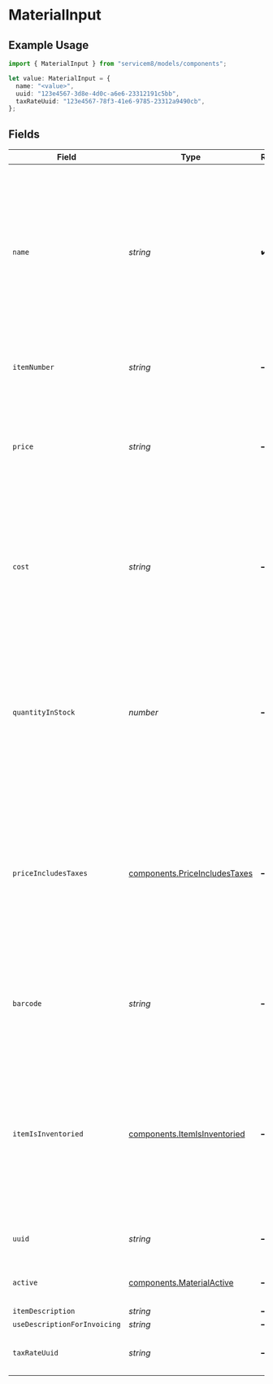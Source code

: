 # MaterialInput

## Example Usage

```typescript
import { MaterialInput } from "servicem8/models/components";

let value: MaterialInput = {
  name: "<value>",
  uuid: "123e4567-3d8e-4d0c-a6e6-23312191c5bb",
  taxRateUuid: "123e4567-78f3-41e6-9785-23312a9490cb",
};
```

## Fields

| Field                                                                                                                                                                                                                                                                                                    | Type                                                                                                                                                                                                                                                                                                     | Required                                                                                                                                                                                                                                                                                                 | Description                                                                                                                                                                                                                                                                                              | Example                                                                                                                                                                                                                                                                                                  |
| -------------------------------------------------------------------------------------------------------------------------------------------------------------------------------------------------------------------------------------------------------------------------------------------------------- | -------------------------------------------------------------------------------------------------------------------------------------------------------------------------------------------------------------------------------------------------------------------------------------------------------- | -------------------------------------------------------------------------------------------------------------------------------------------------------------------------------------------------------------------------------------------------------------------------------------------------------- | -------------------------------------------------------------------------------------------------------------------------------------------------------------------------------------------------------------------------------------------------------------------------------------------------------- | -------------------------------------------------------------------------------------------------------------------------------------------------------------------------------------------------------------------------------------------------------------------------------------------------------- |
| `name`                                                                                                                                                                                                                                                                                                   | *string*                                                                                                                                                                                                                                                                                                 | :heavy_check_mark:                                                                                                                                                                                                                                                                                       | Name of the material, product or labour rate. The maximum length varies based on accounting package integration 30-100 characters for standard mode, up to 2000 characters for description billing mode. Required field that identifies the material in inventory lists, job forms, and invoices.        |                                                                                                                                                                                                                                                                                                          |
| `itemNumber`                                                                                                                                                                                                                                                                                             | *string*                                                                                                                                                                                                                                                                                                 | :heavy_minus_sign:                                                                                                                                                                                                                                                                                       | Unique identifier code for the material. max length. Must be unique within an account.                                                                                                                                                                                                                   |                                                                                                                                                                                                                                                                                                          |
| `price`                                                                                                                                                                                                                                                                                                  | *string*                                                                                                                                                                                                                                                                                                 | :heavy_minus_sign:                                                                                                                                                                                                                                                                                       | The selling price of the material. May include or exclude tax based on the price_includes_taxes field. Used as the default price when adding this material to jobs and generating invoices.                                                                                                              |                                                                                                                                                                                                                                                                                                          |
| `cost`                                                                                                                                                                                                                                                                                                   | *string*                                                                                                                                                                                                                                                                                                 | :heavy_minus_sign:                                                                                                                                                                                                                                                                                       | The purchase cost of the material. May include or exclude tax depending on the price_includes_taxes setting. Used for profit calculations and reporting. This field may be hidden from users without appropriate permissions.                                                                            |                                                                                                                                                                                                                                                                                                          |
| `quantityInStock`                                                                                                                                                                                                                                                                                        | *number*                                                                                                                                                                                                                                                                                                 | :heavy_minus_sign:                                                                                                                                                                                                                                                                                       | The current inventory quantity of this material available in stock. Stored as a numeric value with decimal support. Updated automatically when materials are used in jobs or when inventory is manually adjusted. Only tracked if item_is_inventoried is enabled.                                        |                                                                                                                                                                                                                                                                                                          |
| `priceIncludesTaxes`                                                                                                                                                                                                                                                                                     | [components.PriceIncludesTaxes](../../models/components/priceincludestaxes.md)                                                                                                                                                                                                                           | :heavy_minus_sign:                                                                                                                                                                                                                                                                                       | Boolean flag indicating whether the price and cost values include tax (1/true) or exclude tax (0/false). Controls tax calculations when determining final pricing. New materials inherit this setting from the account's default tax display preference..  Valid values are [0,1]                        |                                                                                                                                                                                                                                                                                                          |
| `barcode`                                                                                                                                                                                                                                                                                                | *string*                                                                                                                                                                                                                                                                                                 | :heavy_minus_sign:                                                                                                                                                                                                                                                                                       | The barcode identifier for the material.  Can store UPC, EAN, or other barcode formats. Used for inventory scanning and quick material lookup in the mobile app.                                                                                                                                         |                                                                                                                                                                                                                                                                                                          |
| `itemIsInventoried`                                                                                                                                                                                                                                                                                      | [components.ItemIsInventoried](../../models/components/itemisinventoried.md)                                                                                                                                                                                                                             | :heavy_minus_sign:                                                                                                                                                                                                                                                                                       | Boolean flag indicating whether inventory tracking is enabled for this material (1/true) or disabled (0/false). When enabled, the quantity_in_stock is tracked and updated automatically when the material is used in jobs. Only physical products typically have this enabled..  Valid values are [0,1] |                                                                                                                                                                                                                                                                                                          |
| `uuid`                                                                                                                                                                                                                                                                                                   | *string*                                                                                                                                                                                                                                                                                                 | :heavy_minus_sign:                                                                                                                                                                                                                                                                                       | Unique identifier for this record                                                                                                                                                                                                                                                                        | 123e4567-3d8e-4d0c-a6e6-23312191c5bb                                                                                                                                                                                                                                                                     |
| `active`                                                                                                                                                                                                                                                                                                 | [components.MaterialActive](../../models/components/materialactive.md)                                                                                                                                                                                                                                   | :heavy_minus_sign:                                                                                                                                                                                                                                                                                       | Record active/deleted flag.  Valid values are [0,1]                                                                                                                                                                                                                                                      |                                                                                                                                                                                                                                                                                                          |
| `itemDescription`                                                                                                                                                                                                                                                                                        | *string*                                                                                                                                                                                                                                                                                                 | :heavy_minus_sign:                                                                                                                                                                                                                                                                                       | N/A                                                                                                                                                                                                                                                                                                      |                                                                                                                                                                                                                                                                                                          |
| `useDescriptionForInvoicing`                                                                                                                                                                                                                                                                             | *string*                                                                                                                                                                                                                                                                                                 | :heavy_minus_sign:                                                                                                                                                                                                                                                                                       | N/A                                                                                                                                                                                                                                                                                                      |                                                                                                                                                                                                                                                                                                          |
| `taxRateUuid`                                                                                                                                                                                                                                                                                            | *string*                                                                                                                                                                                                                                                                                                 | :heavy_minus_sign:                                                                                                                                                                                                                                                                                       | N/A                                                                                                                                                                                                                                                                                                      | 123e4567-78f3-41e6-9785-23312a9490cb                                                                                                                                                                                                                                                                     |